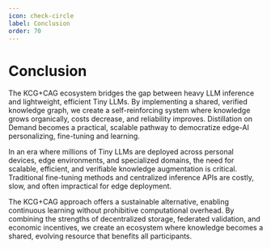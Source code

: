 ```yaml
---
icon: check-circle
label: Conclusion
order: 70
---
```


# Conclusion

The KCG+CAG ecosystem bridges the gap between heavy LLM inference and lightweight, efficient Tiny LLMs. By implementing a shared, verified knowledge graph, we create a self-reinforcing system where knowledge grows organically, costs decrease, and reliability improves. Distillation on Demand becomes a practical, scalable pathway to democratize edge-AI personalizing, fine-tuning and learning.

In an era where millions of Tiny LLMs are deployed across personal devices, edge environments, and specialized domains, the need for scalable, efficient, and verifiable knowledge augmentation is critical. Traditional fine-tuning methods and centralized inference APIs are costly, slow, and often impractical for edge deployment.

The KCG+CAG approach offers a sustainable alternative, enabling continuous learning without prohibitive computational overhead. By combining the strengths of decentralized storage, federated validation, and economic incentives, we create an ecosystem where knowledge becomes a shared, evolving resource that benefits all participants.
